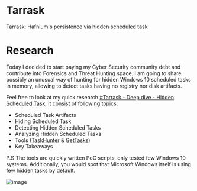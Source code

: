 # Tarrask
Tarrask: Hafnium's persistence via hidden scheduled task

# Research
Today I decided to start paying my Cyber Security community debt and contribute into Forensics and Threat Hunting space.
I am going to share possibly an unusual way of hunting for hidden Windows 10 scheduled tasks in memory, allowing to detect tasks having no registry nor disk artifacts. 

Feel free to look at my quick research [#Tarrask - Deep dive - Hidden Scheduled Task]([https://duckduckgo.com](https://github.com/wit0k/tarrask/blob/main/Tarrask_Persistence_Deep_Dive.pdf)), it consist of following topics:

* Scheduled Task Artifacts
* Hiding Scheduled Task
* Detecting Hidden Scheduled Tasks
* Analyzing Hidden Scheduled Tasks
* Tools ([TaskHunter](https://github.com/wit0k/tarrask/blob/main/TaskHunter.ps1) & [GetTasks](https://github.com/wit0k/tarrask/blob/main/GetTasks.py))
* Key Takeaways
 
P.S The tools are quickly written PoC scripts, only tested few Windows 10 systems. Additionally, you would spot that Microsoft Windows itself is using few hidden tasks by default. 

![image](https://user-images.githubusercontent.com/27091148/170828103-53f0a0e3-a50f-46d3-beea-4bee9f425503.png)

